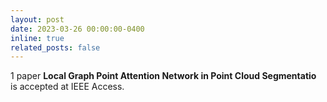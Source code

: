 ```yaml
---
layout: post
date: 2023-03-26 00:00:00-0400
inline: true
related_posts: false
---
```


1 paper <b>Local Graph Point Attention Network in Point Cloud Segmentatio</b> is accepted at IEEE Access.
